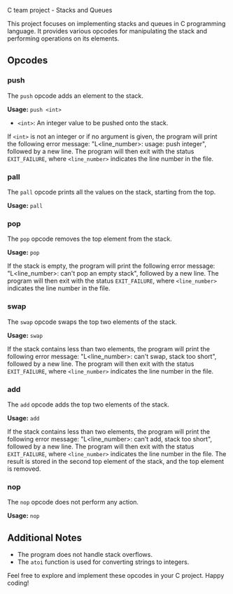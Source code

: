 C team project - Stacks and Queues

This project focuses on implementing stacks and queues in C programming language. It provides various opcodes for manipulating the stack and performing operations on its elements.

## Opcodes

### push

The `push` opcode adds an element to the stack.

**Usage:** `push <int>`

- `<int>`: An integer value to be pushed onto the stack.

If `<int>` is not an integer or if no argument is given, the program will print the following error message: "L<line_number>: usage: push integer", followed by a new line. The program will then exit with the status `EXIT_FAILURE`, where `<line_number>` indicates the line number in the file.

### pall

The `pall` opcode prints all the values on the stack, starting from the top.

**Usage:** `pall`

### pop

The `pop` opcode removes the top element from the stack.

**Usage:** `pop`

If the stack is empty, the program will print the following error message: "L<line_number>: can't pop an empty stack", followed by a new line. The program will then exit with the status `EXIT_FAILURE`, where `<line_number>` indicates the line number in the file.

### swap

The `swap` opcode swaps the top two elements of the stack.

**Usage:** `swap`

If the stack contains less than two elements, the program will print the following error message: "L<line_number>: can't swap, stack too short", followed by a new line. The program will then exit with the status `EXIT_FAILURE`, where `<line_number>` indicates the line number in the file.

### add

The `add` opcode adds the top two elements of the stack.

**Usage:** `add`

If the stack contains less than two elements, the program will print the following error message: "L<line_number>: can't add, stack too short", followed by a new line. The program will then exit with the status `EXIT_FAILURE`, where `<line_number>` indicates the line number in the file. The result is stored in the second top element of the stack, and the top element is removed.

### nop

The `nop` opcode does not perform any action.

**Usage:** `nop`

## Additional Notes

- The program does not handle stack overflows.
- The `atoi` function is used for converting strings to integers.

Feel free to explore and implement these opcodes in your C project. Happy coding!
